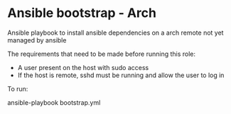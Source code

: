 # Ansible bootstrap - Arch
Ansible playbook to install ansible dependencies on a arch remote not yet managed by ansible

The requirements that need to be made before running this role:

* A user present on the host with sudo access
* If the host is remote, sshd must be running and allow the user to log in

To run:

ansible-playbook bootstrap.yml
